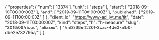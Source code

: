 {
  "properties": {
    "num": [
      13374
    ],
    "unit": [
      "steps"
    ],
    "start": [
      "2018-09-10T00:00:00Z"
    ],
    "end": [
      "2018-09-11T00:00:00Z"
    ],
    "published": [
      "2018-09-11T00:00:00Z"
    ]
  },
  "client_id": "https://www-api.jvt.me/fit",
  "date": "2018-09-11T00:00:00Z",
  "kind": "steps",
  "h": "h-measure",
  "slug": "2018/09/riopd",
  "aliases": [
    "/mf2/88e4526f-2cac-4de3-afb6-dbe2e732795a/"
  ]
}
